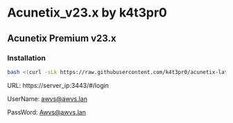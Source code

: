 # Acunetix_v23.x by k4t3pr0
## Acunetix Premium v23.x

### Installation
```sh
bash <(curl -sLk https://raw.githubusercontent.com/k4t3pr0/acunetix-latest/main/check.sh) k4t3pr0/acunetix.23.x
```

URL: https://server_ip:3443/#/login

UserName: awvs@awvs.lan

PassWord: Awvs@awvs.lan
